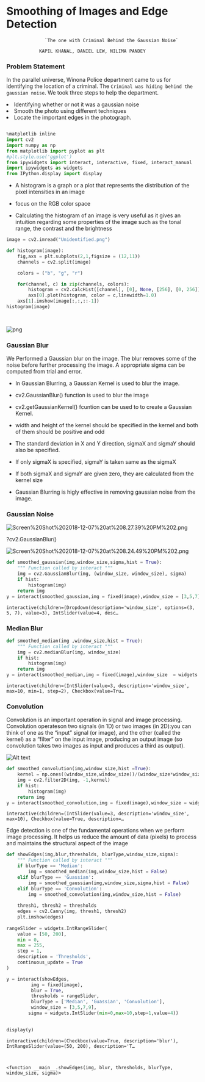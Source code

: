 
# Smoothing of Images and Edge Detection
                  `The one with Criminal Behind the Gaussian Noise`

                KAPIL KHANAL, DANIEL LEW, NILIMA PANDEY

### Problem Statement
In the parallel universe, Winona Police department came to us for identifying the location of a criminal. The `Criminal was hiding behind the gaussian noise`. 
We took three steps to help the department.<br>
<li>Identifying whether or not it was a gaussian noise
<li>Smooth the photo using different techniques 
<li>Locate the important edges in the photograph.


```python

%matplotlib inline
import cv2
import numpy as np
from matplotlib import pyplot as plt
#plt.style.use('ggplot')
from ipywidgets import interact, interactive, fixed, interact_manual
import ipywidgets as widgets
from IPython.display import display
```

* A histogram is a graph or a plot that represents the distribution of the pixel intensities in an image

* focus on the RGB color space

* Calculating the histogram of an image is very useful as it gives an intuition regarding some properties of the image such as the tonal range, the contrast and the brightness


```python
image = cv2.imread("Unidentified.png")

def histogram(image):
    fig,axs = plt.subplots(2,1,figsize = (12,11))
    channels = cv2.split(image)

    colors = ("b", "g", "r") 

    for(channel, c) in zip(channels, colors):
        histogram = cv2.calcHist([channel], [0], None, [256], [0, 256])
        axs[0].plot(histogram, color = c,linewidth=1.0)
    axs[1].imshow(image[:,:,::-1])
histogram(image)

    
```


![png](DSCI_FINAL_Project_files/DSCI_FINAL_Project_4_0.png)


### Gaussian Blur

We Performed a Gaussian blur on the image. The blur removes some of the noise before further processing the image. A appropriate sigma can be computed from trial and error.


* In Gaussian Blurring, a Gaussian Kernel is used to blur the image.

* cv2.GaussianBlur() function is used to blur the image

* cv2.getGaussianKernel() fcuntion can be used to to create a Gaussian Kernel.

* width and height of the kernel should be specified in the kernel and both of them should be positive and odd

* The standard deviation in X and Y direction, sigmaX and sigmaY should also be specified.

* If only sigmaX is specified, sigmaY is taken same as the sigmaX

* If both sigmaX and sigmaY are given zero, they are calculated from the kernel size

* Gaussian Blurring is higly effective in removing gaussian noise from the image.

### Gaussian Noise

![Screen%20Shot%202018-12-07%20at%208.27.39%20PM%202.png](attachment:Screen%20Shot%202018-12-07%20at%208.27.39%20PM%202.png)

?cv2.GaussianBlur()

![Screen%20Shot%202018-12-07%20at%208.24.49%20PM%202.png](attachment:Screen%20Shot%202018-12-07%20at%208.24.49%20PM%202.png)


```python
def smoothed_gaussian(img,window_size,sigma,hist = True):
    """ Function called by interact """
    img = cv2.GaussianBlur(img, (window_size, window_size), sigma)
    if hist:
        histogram(img)
    return img
y = interact(smoothed_gaussian,img = fixed(image),window_size = [3,5,7],sigma = widgets.IntSlider(min=0,max=10,step=1,value=4) )

```


    interactive(children=(Dropdown(description='window_size', options=(3, 5, 7), value=3), IntSlider(value=4, desc…


### Median Blur



```python
def smoothed_median(img ,window_size,hist = True):
    """ Function called by interact """
    img = cv2.medianBlur(img, window_size)
    if hist:
        histogram(img)
    return img
y = interact(smoothed_median,img = fixed(image),window_size  = widgets.IntSlider(min=1,max=10,step=2,value=3))

```


    interactive(children=(IntSlider(value=3, description='window_size', max=10, min=1, step=2), Checkbox(value=Tru…


### Convolution
Convolution is an important operation in signal and image processing.
Convolution operateson two signals (in 1D) or two images (in 2D):you can think of one as the “input”
signal (or image), and the other (called the kernel) as a “filter” on the input image, producing
an output image (so convolution takes two images as input and produces a third
as output).


<img src="http://machinelearninguru.com/_images/topics/computer_vision/basics/convolution/1.JPG" alt="Alt text" title="Title text" />


```python
def smoothed_convolution(img,window_size,hist =True):
    kernel = np.ones((window_size,window_size))/(window_size*window_size)
    img = cv2.filter2D(img, -1,kernel)
    if hist:
        histogram(img)
    return img
y = interact(smoothed_convolution,img = fixed(image),window_size = widgets.IntSlider(min=0,max=10,step=1,value=3))


```


    interactive(children=(IntSlider(value=3, description='window_size', max=10), Checkbox(value=True, description=…


Edge detection is one of the fundamental operations when we perform image processing. It helps us reduce the amount of data (pixels) to process and maintains the structural aspect of the image


```python
def showEdges(img,blur,thresholds, blurType,window_size,sigma):
    """ Function called by interact """
    if blurType == 'Median':
        img = smoothed_median(img,window_size,hist = False)
    elif blurType == 'Guassian':
        img = smoothed_gaussian(img,window_size,sigma,hist = False)
    elif blurType == 'Convolution':
        img = smoothed_convolution(img,window_size,hist = False)
    
    thresh1, thresh2 = thresholds
    edges = cv2.Canny(img, thresh1, thresh2)
    plt.imshow(edges)
    
rangeSlider = widgets.IntRangeSlider(
    value = [50, 200],
    min = 0,
    max = 255,
    step = 1,
    description = 'Thresholds',
    continuous_update = True
)
```


```python
y = interact(showEdges,
         img = fixed(image),
         blur = True,
         thresholds = rangeSlider,
         blurType = ['Median', 'Guassian', 'Convolution'],
         window_size = [3,5,7,9],
        sigma = widgets.IntSlider(min=0,max=10,step=1,value=4))
        

display(y)
```


    interactive(children=(Checkbox(value=True, description='blur'), IntRangeSlider(value=(50, 200), description='T…



    <function __main__.showEdges(img, blur, thresholds, blurType, window_size, sigma)>

